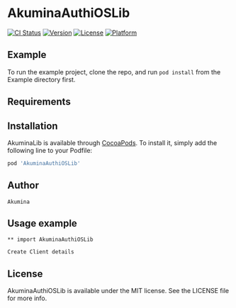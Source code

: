 # AkuminaAuthiOSLib

[![CI Status](https://img.shields.io/travis/anbu77raj@gmail.com/AkuminaLib.svg?style=flat)](https://travis-ci.org/anbu77raj@gmail.com/AkuminaLib)
[![Version](https://img.shields.io/cocoapods/v/AkuminaLib.svg?style=flat)](https://cocoapods.org/pods/AkuminaLib)
[![License](https://img.shields.io/cocoapods/l/AkuminaLib.svg?style=flat)](https://cocoapods.org/pods/AkuminaLib)
[![Platform](https://img.shields.io/cocoapods/p/AkuminaLib.svg?style=flat)](https://cocoapods.org/pods/AkuminaLib)

## Example

To run the example project, clone the repo, and run `pod install` from the Example directory first.

## Requirements

## Installation

AkuminaLib is available through [CocoaPods](https://cocoapods.org). To install
it, simply add the following line to your Podfile:

```ruby
pod 'AkuminaAuthiOSLib'
```

## Author
    Akumina

## Usage example

    ** import AkuminaAuthiOSLib
    
    Create Client details 
        
## License

AkuminaAuthiOSLib is available under the MIT license. See the LICENSE file for more info.

